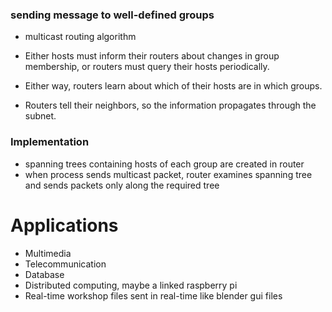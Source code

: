 ### sending message to well-defined groups
- multicast routing algorithm

- Either hosts must inform their routers about changes in group membership, or routers must query their hosts periodically. 
- Either way, routers learn about which of their hosts are in which groups. 
- Routers tell their neighbors, so the information propagates through the subnet.

### Implementation
- spanning trees containing hosts of each group are created in router
- when process sends multicast packet, router examines spanning tree and sends packets only along the required tree

# Applications
- Multimedia
- Telecommunication
- Database
- Distributed computing, maybe a linked raspberry pi
- Real-time workshop
  files sent in real-time like blender gui files